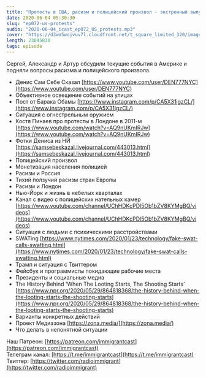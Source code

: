 ```yaml
---
title: "Протесты в США, расизм и полицейский произвол - экстренный выпуск"
date: 2020-06-04 05:30:30
slug: "ep072-us-protests"
audio: "2020-06-04_icast_ep072_US_protests.mp3"
cover: "https://d3wo5wojvuv7l.cloudfront.net/t_square_limited_320/images.spreaker.com/original/00cc5382221ba1328bec3f7c927d2b2e.jpg"
length: 23045830
tags: episode
---
```

Сергей, Александр и Артур обсудили текущие события в Америке и подняли вопросы расизма и полицейского произвола. 
  
* Денис Сам Себе Сказал [https://www.youtube.com/user/DEN777NYC](https://www.youtube.com/user/DEN777NYC)  
* Объективное освещение событий на улицах  
* Пост от Барака Обамы [https://www.instagram.com/p/CA5X31igzCL/](https://www.instagram.com/p/CA5X31igzCL/)  
* Ситуация с огнестрельным оружием  
* Костя Пинаев про протесты в Лондоне в 2011-м [https://www.youtube.com/watch?v=AQ9nUKmIRJw](https://www.youtube.com/watch?v=AQ9nUKmIRJw)  
* Фотки Дениса из НЙ [https://samsebeskazal.livejournal.com/443013.html](https://samsebeskazal.livejournal.com/443013.html)  
* Полицейский произвол  
* Монетизация населения полицией  
* Расизм и Россия  
* Тихий ползучий расизм стран Европы  
* Расизм и Лондон  
* Нью-Йорк и жизнь в небелых кварталах  
* Канал с видео с полицейских нательных камер [https://www.youtube.com/channel/UChHDKcPDl5Ob1bZV8KYMgBQ/videos](https://www.youtube.com/channel/UChHDKcPDl5Ob1bZV8KYMgBQ/videos)  
* Ситуация с людьми с психическими расстройствами  
* SWATing [https://www.nytimes.com/2020/01/23/technology/fake-swat-calls-swatting.html](https://www.nytimes.com/2020/01/23/technology/fake-swat-calls-swatting.html)  
* Трамп и ситуация с Твиттером  
* Фейсбук и программисты покидающие рабочие места  
* Президенты и социальные медиа  
* The History Behind 'When The Looting Starts, The Shooting Starts' [https://www.npr.org/2020/05/29/864818368/the-history-behind-when-the-looting-starts-the-shooting-starts](https://www.npr.org/2020/05/29/864818368/the-history-behind-when-the-looting-starts-the-shooting-starts)  
* Варианты конкретных действий  
* Проект Медиазона [https://zona.media/](https://zona.media/)  
* Что делать в непонятной ситуации  
  
Наш Патреон: [https://patreon.com/immigrantcast](https://patreon.com/immigrantcast)  
Телеграм канал: [https://t.me/immigrantcast](https://t.me/immigrantcast)  
Твиттер: [https://twitter.com/radioimmigrant](https://twitter.com/radioimmigrant)
